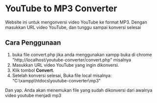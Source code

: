 # YouTube to MP3 Converter

Website ini untuk mengonversi video YouTube ke format MP3. Dengan masukkan URL video YouTube, dan tunggu sampai konversi selesai

## Cara Penggunaan

1. buka file convert.php jika anda menggunakan xampp buka di chrome "http;//localhost/youtube-converter/convert.php" misalnya
1. Masukkan URL video YouTube yang ingin dikonversi.
2. Klik tombol **Convert**.
3. Setelah konversi selesai, Buka file local misalnya: "C:\xampp\htdocs\youtube-converter\mp3"

Dan yap. Anda akan menemukan file yang sudah dikonversi dari awalnya video youtube menjadi mp3